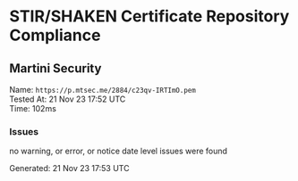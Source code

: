 # STIR/SHAKEN Certificate Repository Compliance

## Martini Security

Name: `https://p.mtsec.me/2884/c23qv-IRTImO.pem`\
Tested At: 21 Nov 23 17:52 UTC\
Time: 102ms

### Issues

no warning, or error, or notice date level issues were found

Generated: 21 Nov 23 17:53 UTC